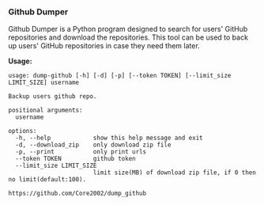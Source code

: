 ### Github Dumper

Github Dumper is a Python program designed to search for users' GitHub repositories and download the repositories. This tool can be used to back up users' GitHub repositories in case they need them later.

**Usage:**
```
usage: dump-github [-h] [-d] [-p] [--token TOKEN] [--limit_size LIMIT_SIZE] username

Backup users github repo.

positional arguments:
  username

options:
  -h, --help            show this help message and exit
  -d, --download_zip    only download zip file
  -p, --print           only print urls
  --token TOKEN         github token
  --limit_size LIMIT_SIZE
                        limit size(MB) of download zip file, if 0 then no limit(default:100).

https://github.com/Core2002/dump_github
```
